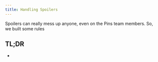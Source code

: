 ```yaml
---
title: Handling Spoilers
---
```

Spoilers can really mess up anyone, even on the Pins team members. So, we built some rules

## TL;DR
- 
